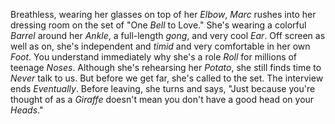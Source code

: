 Breathless, wearing her glasses on top of her _Elbow_,
_Marc_ rushes into her dressing room on the
set of "One _Bell_ to Love." She's wearing a colorful
_Barrel_ around her _Ankle_, a full-length _gong_,
and very cool _Ear_. Off screen as well as on, she's
independent and _timid_ and very comfortable in her own
_Foot_. You understand immediately why she's a role
_Roll_ for millions of teenage _Noses_. Although
she's rehearsing her _Potato_, she still finds time to _Never_
talk to us. But before we get far, she's called to the set. The interview
ends _Eventually_. Before leaving, she turns and says, "Just because
you're thought of as a _Giraffe_ doesn't mean you
don't have a good head on your _Heads_."
